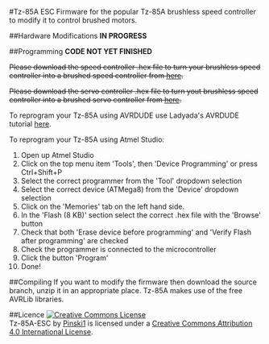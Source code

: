 #Tz-85A ESC
Firmware for the popular Tz-85A brushless speed controller to modify it to control brushed motors.
<!-- little more words -->

##Hardware Modifications
**IN PROGRESS**

<!-- add instructions
1. Remove plastic casing.
2. Snip off wire on negative side.
3. Remove switch & short pads. (OPTIONAL)
4. Lift pin 25 and connect the wiper wire (OPTIONAL)
5. Connect the +Vcc wire to the inner leg of the LM2940 (OPTIONAL)
6. Connect the 0V wire to the inner side of the capacitors by the switch pads (OPTIONAL)
-->

##Programming
**CODE NOT YET FINISHED**

~~Please download the speed controller .hex file to turn your brushless speed controller into a brushed speed controller from [here](.\Release\Tz-85A-ESC.hex).~~

~~Please download the servo controller .hex file to turn yout brushless speed controller into a brushed servo controller from [here](.\Release\Tz-85A_SERVO.hex).~~

To reprogram your Tz-85A using AVRDUDE use Ladyada's AVRDUDE tutorial [here](http://www.ladyada.net/learn/avr/avrdude.html).

To reprogram your Tz-85A using Atmel Studio:

1. Open up Atmel Studio
2. Click on the top menu item 'Tools', then 'Device Programming' or press Ctrl+Shift+P
3. Select the correct programmer from the 'Tool' dropdown selection
4. Select the correct device (ATMega8) from the 'Device' dropdown selection
5. Click on the 'Memories' tab on the left hand side.
6. In the 'Flash (8 KB)' section select the correct .hex file with the 'Browse' button
7. Check that both 'Erase device before programming' and 'Verify Flash after programming' are checked
8. Check the programmer is connected to the microcontroller
9. Click the button 'Program'
10. Done!

##Compiling
If you want to modify the firmware then download the source branch, unzip it in an appropriate place. Tz-85A makes use of the free AVRLib libraries.

##Licence
<a rel="license" href="http://creativecommons.org/licenses/by/4.0/"><img alt="Creative Commons License" style="border-width:0" src="https://i.creativecommons.org/l/by/4.0/88x31.png" /></a><br /><span xmlns:dct="http://purl.org/dc/terms/" property="dct:title">Tz-85A-ESC</span> by <a xmlns:cc="http://creativecommons.org/ns#" href="https://github.com/pinski1/Tz-85A-ESC" property="cc:attributionName" rel="cc:attributionURL">Pinski1</a> is licensed under a <a rel="license" href="http://creativecommons.org/licenses/by/4.0/">Creative Commons Attribution 4.0 International License</a>.